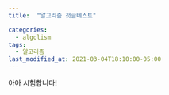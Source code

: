 ```yaml
---
title:  "알고리즘 첫글테스트"

categories:
  - algolism
tags:
  - 알고리즘
last_modified_at: 2021-03-04T18:10:00-05:00
---
```



아아 시험합니다!
